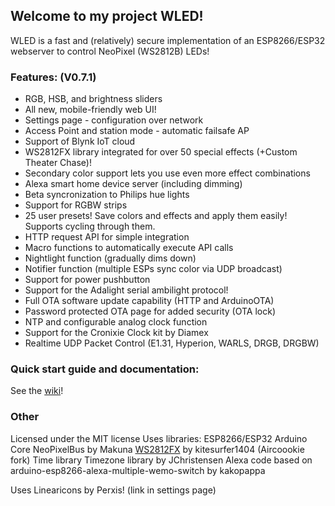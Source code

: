 ## Welcome to my project WLED!

WLED is a fast and (relatively) secure implementation of an ESP8266/ESP32 webserver to control NeoPixel (WS2812B) LEDs!

### Features: (V0.7.1)
- RGB, HSB, and brightness sliders
- All new, mobile-friendly web UI!
- Settings page - configuration over network
- Access Point and station mode - automatic failsafe AP
- Support of Blynk IoT cloud
- WS2812FX library integrated for over 50 special effects (+Custom Theater Chase)!
- Secondary color support lets you use even more effect combinations
- Alexa smart home device server (including dimming)
- Beta syncronization to Philips hue lights
- Support for RGBW strips
- 25 user presets! Save colors and effects and apply them easily! Supports cycling through them.
- HTTP request API for simple integration
- Macro functions to automatically execute API calls
- Nightlight function (gradually dims down)
- Notifier function (multiple ESPs sync color via UDP broadcast)
- Support for power pushbutton
- Support for the Adalight serial ambilight protocol!
- Full OTA software update capability (HTTP and ArduinoOTA)
- Password protected OTA page for added security (OTA lock)
- NTP and configurable analog clock function
- Support for the Cronixie Clock kit by Diamex
- Realtime UDP Packet Control (E1.31, Hyperion, WARLS, DRGB, DRGBW)

### Quick start guide and documentation:

See the [wiki](https://github.com/Aircoookie/WLED/wiki)!

### Other

Licensed under the MIT license 
Uses libraries: 
ESP8266/ESP32 Arduino Core
NeoPixelBus by Makuna
[WS2812FX](https://github.com/kitesurfer1404/WS2812FX) by kitesurfer1404 (Aircoookie fork)
Time library
Timezone library by JChristensen
Alexa code based on arduino-esp8266-alexa-multiple-wemo-switch by kakopappa

Uses Linearicons by Perxis! (link in settings page)






